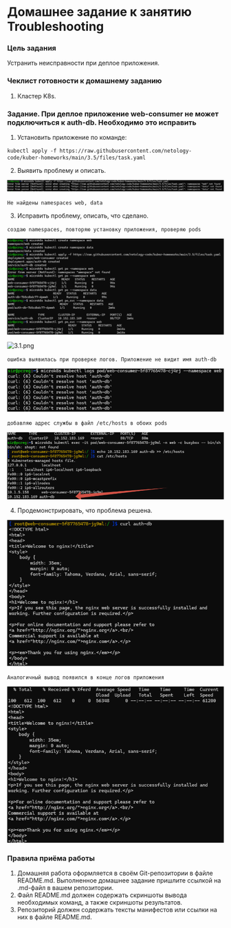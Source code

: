 # Домашнее задание к занятию Troubleshooting

### Цель задания

Устранить неисправности при деплое приложения.

### Чеклист готовности к домашнему заданию

1. Кластер K8s.

### Задание. При деплое приложение web-consumer не может подключиться к auth-db. Необходимо это исправить

1. Установить приложение по команде:
```shell
kubectl apply -f https://raw.githubusercontent.com/netology-code/kuber-homeworks/main/3.5/files/task.yaml
```
2. Выявить проблему и описать.

![2.png](img%2F2.png)

`Не найдены namespaces web, data`

3. Исправить проблему, описать, что сделано.

`создаю namespaces, повторяю установку приложения, проверяю pods`

![3.png](img%2F3.png)

![3.1.png](img%2F3.1.png)

`ошибка выявилась при проверке логов. Приложение не видит имя auth-db`

![3log.png](img%2F3log.png)

`добавляю адрес службы в файл /etc/hosts в обоих pods`

![3sol.png](img%2F3sol.png)

4. Продемонстрировать, что проблема решена.

![4.png](img%2F4.png)

`Аналогичный вывод появился в конце логов приложения`

![4log.png](img%2F4log.png)

### Правила приёма работы

1. Домашняя работа оформляется в своём Git-репозитории в файле README.md. Выполненное домашнее задание пришлите ссылкой на .md-файл в вашем репозитории.
2. Файл README.md должен содержать скриншоты вывода необходимых команд, а также скриншоты результатов.
3. Репозиторий должен содержать тексты манифестов или ссылки на них в файле README.md.
